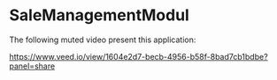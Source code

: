 # SaleManagementModul

The following muted video present this application:

https://www.veed.io/view/1604e2d7-becb-4956-b58f-8bad7cb1bdbe?panel=share
